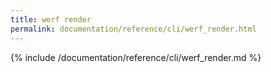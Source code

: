 ```yaml
---
title: werf render
permalink: documentation/reference/cli/werf_render.html
---
```


{% include /documentation/reference/cli/werf_render.md %}
